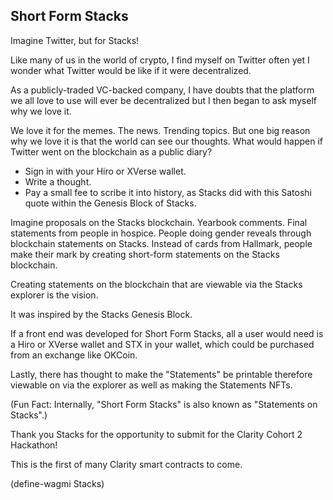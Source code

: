 ## **Short Form Stacks**

Imagine Twitter, but for Stacks! 

Like many of us in the world of crypto, I find myself on Twitter often yet I wonder what Twitter would be like if it were decentralized. 

As a publicly-traded VC-backed company, I have doubts that the platform we all love to use will ever be decentralized but I then began to ask myself why we love it. 

We love it for the memes. The news. Trending topics. But one big reason why we love it is that the world can see our thoughts. What would happen if Twitter went on the blockchain as a public diary? 

- Sign in with your Hiro or XVerse wallet. 
- Write a thought.
- Pay a small fee to scribe it into history, as Stacks did with this Satoshi quote within the Genesis Block of Stacks.

Imagine proposals on the Stacks blockchain. Yearbook comments. Final statements from people in hospice. People doing gender reveals through blockchain statements on Stacks. Instead of cards from Hallmark, people make their mark by creating short-form statements on the Stacks blockchain. 

Creating statements on the blockchain that are viewable via the Stacks explorer is the vision. 

It was inspired by the Stacks Genesis Block.

If a front end was developed for Short Form Stacks, all a user would need is a Hiro or XVerse wallet and STX in your wallet, which could be purchased from an exchange like OKCoin. 

Lastly, there has thought to make the "Statements" be printable therefore viewable on via the explorer as well as making the Statements NFTs. 


(Fun Fact: Internally, "Short Form Stacks" is also known as "Statements on Stacks".)


Thank you Stacks for the opportunity to submit for the Clarity Cohort 2 Hackathon! 

This is the first of many Clarity smart contracts to come. 

(define-wagmi Stacks)
